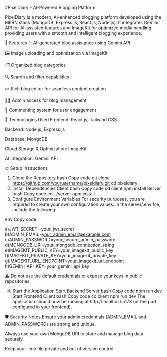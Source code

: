 #PixelDiary – AI-Powered Blogging Platform

PixelDiary is a modern, AI-enhanced blogging platform developed using the MERN stack (MongoDB, Express.js, React.js, Node.js). It integrates Gemini API for AI-assisted features and ImageKit for optimized media handling, providing users with a smooth and intelligent blogging experience.

🚀 Features
✨ AI-generated blog assistance using Gemini API

🖼️ Image uploading and optimization via ImageKit

🗂️ Organized blog categories

🔍 Search and filter capabilities

✏️ Rich blog editor for seamless content creation

🧑‍💼 Admin access for blog management

💬 Commenting system for user engagement

🧰 Technologies Used
Frontend: React.js, Tailwind CSS

Backend: Node.js, Express.js

Database: MongoDB

Cloud Storage & Optimization: ImageKit

AI Integration: Gemini API

⚙️ Setup Instructions

1. Clone the Repository
   bash
   Copy code
   git clone https://github.com/yourusername/pixeldiary.git
   cd pixeldiary
2. Install Dependencies
   Client
   bash
   Copy code
   cd client
   npm install
   Server
   bash
   Copy code
   cd ../server
   npm install
3. Configure Environment Variables
   For security purposes, you are required to create your own configuration values. In the server/.env file, include the following:

env
Copy code

a)JWT_SECRET =your_jwt_secret
b)ADMIN_EMAIL=your_admin_email@example.com
c)ADMIN_PASSWORD=your_secure_admin_password
d)MONGODB_URI=your_mongodb_connection_string
e)IMAGEKIT_PUBLIC_KEY=your_imagekit_public_key
f)IMAGEKIT_PRIVATE_KEY=your_imagekit_private_key
g)IMAGEKIT_URL_ENDPOINT=your_imagekit_url_endpoint
h)GEMINI_API_KEY=your_gemini_api_key

⚠️ Do not use the default credentials or expose your keys in public repositories.

4. Start the Application
   Start Backend Server
   bash
   Copy code
   npm run dev
   Start Frontend Client
   bash
   Copy code
   cd client
   npm run dev
   The application should now be running at http://localhost:5173 (or the port configured in your frontend).

🛡️ Security Notes
Ensure your admin credentials (ADMIN_EMAIL and ADMIN_PASSWORD) are strong and unique.

Always use your own MongoDB URI to store and manage blog data securely.

Keep your .env file private and out of version control.

